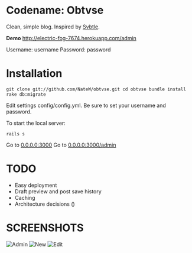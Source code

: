 Codename: Obtvse
================
Clean, simple blog.  Inspired by [Svbtle](http://svbtle.com).

**Demo**
http://electric-fog-7674.herokuapp.com/admin

Username: username
Password: password


Installation
============

`git clone git://github.com/NateW/obtvse.git
cd obtvse
bundle install
rake db:migrate`

Edit settings config/config.yml.  Be sure to set your username and password.

To start the local server:

`rails s`

Go to [0.0.0.0:3000](http://0.0.0.0:3000/)
Go to [0.0.0.0:3000/admin](http://0.0.0.0:3000/admin)


TODO
====
- Easy deployment
- Draft preview and post save history
- Caching
- Architecture decisions ()


SCREENSHOTS
===========
![Admin](http://i.imgur.com/OVr7q.png)
![New](http://i.imgur.com/MTm2c.png)
![Edit](http://i.imgur.com/VSR7M.png)
